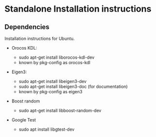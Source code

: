 # Standalone Installation instructions

## Dependencies

Installation instructions for Ubuntu.

 - Orocos KDL:

   - sudo apt-get install liborocos-kdl-dev
   - known by pkg-config as orocos-kdl

 - Eigen3:

   - sudo apt-get install libeigen3-dev
   - sudo apt-get install libeigen3-doc (for documentation) 
   - known by pkg-config as eigen3

 - Boost random
   - sudo apt-get install libboost-random-dev

 - Google Test
   - sudo apt install libgtest-dev 


